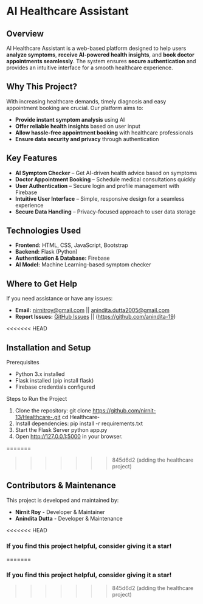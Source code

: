 # AI Healthcare Assistant  

## Overview  
AI Healthcare Assistant is a web-based platform designed to help users **analyze symptoms**, **receive AI-powered health insights**, and **book doctor appointments seamlessly**. The system ensures **secure authentication** and provides an intuitive interface for a smooth healthcare experience.  

## Why This Project?  
With increasing healthcare demands, timely diagnosis and easy appointment booking are crucial. Our platform aims to:  
- **Provide instant symptom analysis** using AI  
- **Offer reliable health insights** based on user input  
- **Allow hassle-free appointment booking** with healthcare professionals  
- **Ensure data security and privacy** through authentication  

## Key Features  
- **AI Symptom Checker** – Get AI-driven health advice based on symptoms  
- **Doctor Appointment Booking** – Schedule medical consultations quickly  
- **User Authentication** – Secure login and profile management with Firebase  
- **Intuitive User Interface** – Simple, responsive design for a seamless experience  
- **Secure Data Handling** – Privacy-focused approach to user data storage  

## Technologies Used  
- **Frontend:** HTML, CSS, JavaScript, Bootstrap  
- **Backend:** Flask (Python)  
- **Authentication & Database:** Firebase  
- **AI Model:** Machine Learning-based symptom checker  

## Where to Get Help  
If you need assistance or have any issues:  
- **Email:** nirnitroy@gmail.com || anindita.dutta2005@gmail.com  
- **Report Issues:** [GitHub Issues](https://github.com/nirnit-13) || (https://github.com/anindita-19)   

<<<<<<< HEAD
## Installation and Setup
Prerequisites
- Python 3.x installed
- Flask installed (pip install flask)
- Firebase credentials configured

Steps to Run the Project
1. Clone the repository:
  git clone https://github.com/nirnit-13/Healthcare-.git
  cd Healthcare-
2. Install dependencies:
  pip install -r requirements.txt
3. Start the Flask Server
  python app.py
4. Open http://127.0.0.1:5000 in your browser.

=======
>>>>>>> 845d6d2 (adding the healthcare project)
## Contributors & Maintenance  
This project is developed and maintained by:  
- **Nirnit Roy** - Developer & Maintainer  
- **Anindita Dutta** - Developer & Maintenance  

<<<<<<< HEAD
### If you find this project helpful, consider giving it a **star**!
=======
### If you find this project helpful, consider giving it a **star**!
>>>>>>> 845d6d2 (adding the healthcare project)
